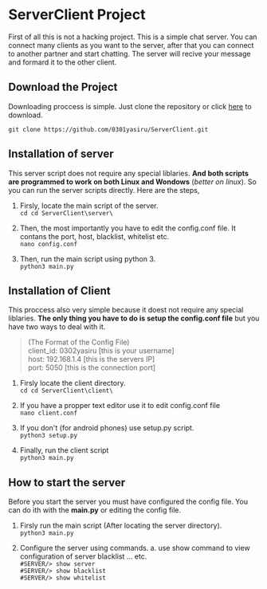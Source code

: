 # ServerClient Project
First of all this is not a hacking project. This is a simple chat server. You can connect many clients as you want to the server, after that you can connect to another partner and start chatting. The server will recive your message and formard it to the other client.
## Download the Project
Downloading proccess is simple. Just clone the repository or click [here](https://codeload.github.com/0301yasiru/ServerClient/zip/main) to download.

    git clone https://github.com/0301yasiru/ServerClient.git

## Installation of server
This server script does not require any special liblaries. **And both scripts are programmed to work on both Linux and Wondows** (*better on linux*). So you can run the server scripts directly. Here are the steps,

 1. Firsly, locate the main script of the server.<br>
  `cd cd ServerClient\server\`
  
 2. Then, the most importantly you have to edit the config.conf file. It contans the port, host, blacklist, whitelist etc.<br>
  `nano config.conf`

 4. Then, run the main script using python 3.<br>
  `python3 main.py`

## Installation of Client
This proccess also very simple because it doest not require any special liblaries. **The only thing you have to do is setup the config.conf file** but you have two ways to deal with it. 

> (The Format of the Config File)<br>
	client_id: 0302yasiru [this is your username]<br>
	host: 192.168.1.4 [this is the servers IP]<br>
	port: 5050 [this is the connection port]<br>

 1. Firsly locate the client directory.<br>
  `cd cd ServerClient\client\`
  
 2. If you have a propper text editor use it to edit config.conf file<br>
  `nano client.conf`
  
 3. If you don't (for android phones) use setup.py script.<br>
  `python3 setup.py`
  
 4. Finally, run the client script<br>
 `python3 main.py`

## How to start the server
Before you start the server you must have configured the config file. You can do ith with the **main.py** or editing the config file.

 1. Firsly run the main script (After locating the server directory).<br>
 `python3 main.py`
 
 2. Configure the server using commands.
	 a. use show command to view configuration of server blacklist ... etc.<br>
	 `#SERVER/> show server`<br>
	 `#SERVER/> show blacklist`<br>
	 `#SERVER/> show whitelist`<br>
